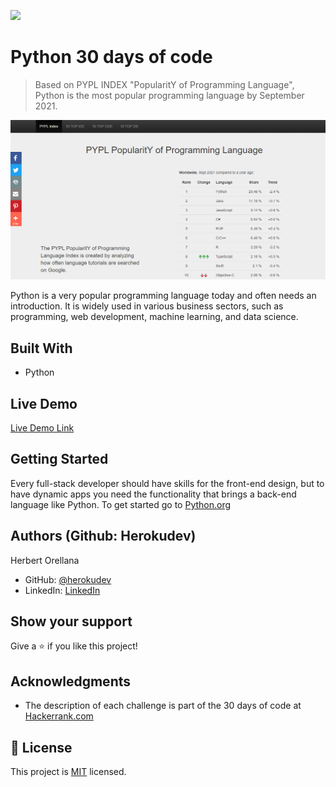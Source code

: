 ![](https://img.shields.io/badge/Microverse-blueviolet)

# Python 30 days of code

> Based on PYPL INDEX "PopularitY of Programming Language", Python is the most popular programming language by September 2021.

![screenshot](./app_screenshot.png)

Python is a very popular programming language today and often needs an introduction. It is widely used in various business sectors, such as programming, web development, machine learning, and data science.

## Built With

- Python

## Live Demo

[Live Demo Link](https://www.hackerrank.com/domains/tutorials/30-days-of-code)


## Getting Started

Every full-stack developer should have skills for the front-end design, but to have dynamic apps you need the functionality that brings a back-end language like Python. To get started go to [Python.org](https://www.python.org/)


## Authors (Github: Herokudev)
Herbert Orellana

- GitHub: [@herokudev](https://github.com/herokudev)
- LinkedIn: [LinkedIn](https://linkedin.com/in/armando-orellana-a0b50b34)


## Show your support

Give a ⭐️ if you like this project!

## Acknowledgments

- The description of each challenge is part of the 30 days of code at [Hackerrank.com](https://www.hackerrank.com//)


## 📝 License

This project is [MIT](./MIT.md) licensed.
